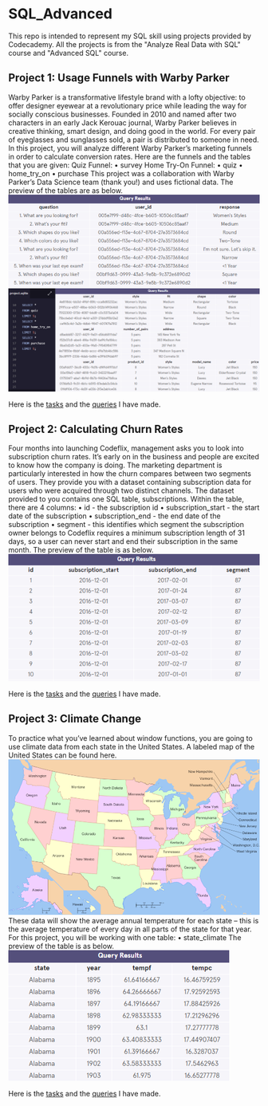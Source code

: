 # SQL_Advanced

This repo is intended to represent my SQL skill using projects provided by Codecademy. All the projects is from the "Analyze Real Data with SQL" course and "Advanced SQL" course.

## Project 1: Usage Funnels with Warby Parker
Warby Parker is a transformative lifestyle brand with a lofty objective: to offer designer eyewear at a revolutionary price while leading the way for socially conscious businesses. Founded in 2010 and named after two characters in an early Jack Kerouac journal, Warby Parker believes in creative thinking, smart design, and doing good in the world. For every pair of eyeglasses and sunglasses sold, a pair is distributed to someone in need.
In this project, you will analyze different Warby Parker’s marketing funnels in order to calculate conversion rates. Here are the funnels and the tables that you are given:
Quiz Funnel:
•	survey
Home Try-On Funnel:
•	quiz
•	home_try_on
•	purchase
This project was a collaboration with Warby Parker’s Data Science team (thank you!) and uses fictional data.
The preview of the tables are as below.
![n](https://github.com/fafafwzn/SQL_Advanced/blob/main/survey.PNG)
![n](https://github.com/fafafwzn/SQL_Advanced/blob/main/funnels_database.PNG)

Here is the <a href="https://github.com/fafafwzn/SQL_Advanced/blob/main/tasks1.txt" target="_blank">tasks</a> and the <a href="https://github.com/fafafwzn/SQL_Advanced/blob/main/queries1.txt" target="_blank">queries</a> I have made.

## Project 2: Calculating Churn Rates
Four months into launching Codeflix, management asks you to look into subscription churn rates. It’s early on in the business and people are excited to know how the company is doing.
The marketing department is particularly interested in how the churn compares between two segments of users. They provide you with a dataset containing subscription data for users who were acquired through two distinct channels.
The dataset provided to you contains one SQL table, subscriptions. Within the table, there are 4 columns:
•	id - the subscription id
•	subscription_start - the start date of the subscription
•	subscription_end - the end date of the subscription
•	segment - this identifies which segment the subscription owner belongs to
Codeflix requires a minimum subscription length of 31 days, so a user can never start and end their subscription in the same month.
The preview of the table is as below.
![n](https://github.com/fafafwzn/SQL_Advanced/blob/main/subscriptions.PNG)

Here is the <a href="https://github.com/fafafwzn/SQL_Advanced/blob/main/tasks2.txt" target="_blank">tasks</a> and the <a href="https://github.com/fafafwzn/SQL_Advanced/blob/main/queries2.txt" target="_blank">queries</a> I have made.

## Project 3: Climate Change
To practice what you’ve learned about window functions, you are going to use climate data from each state in the United States. A labeled map of the United States can be found here.
![n](https://github.com/fafafwzn/SQL_Advanced/blob/main/labeled_map_of_usa.PNG)
These data will show the average annual temperature for each state – this is the average temperature of every day in all parts of the state for that year.
For this project, you will be working with one table:
•	state_climate
The preview of the table is as below.
![n](https://github.com/fafafwzn/SQL_Advanced/blob/main/state_climate.PNG)

Here is the <a href="https://github.com/fafafwzn/SQL_Advanced/blob/main/tasks3.txt" target="_blank">tasks</a> and the <a href="https://github.com/fafafwzn/SQL_Advanced/blob/main/queries3.txt" target="_blank">queries</a> I have made.
